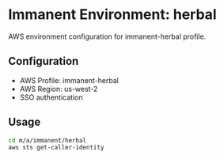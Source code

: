# Immanent Environment: herbal

AWS environment configuration for immanent-herbal profile.

## Configuration

- AWS Profile: immanent-herbal
- AWS Region: us-west-2
- SSO authentication

## Usage

```bash
cd m/a/immanent/herbal
aws sts get-caller-identity
```
